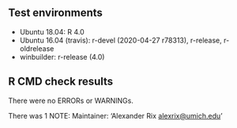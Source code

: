 ## Test environments
* Ubuntu 18.04: R 4.0
* Ubuntu 16.04 (travis): r-devel (2020-04-27 r78313), r-release, r-oldrelease
* winbuilder: r-release (4.0)

## R CMD check results
There were no ERRORs or WARNINGs.

There was 1 NOTE:
Maintainer: ‘Alexander Rix <alexrix@umich.edu>’
